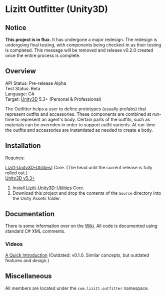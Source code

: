 # Lizitt Outfitter (Unity3D)

## Notice

**This project is in flux.**  It has undergone a major redesign.  The redesign is undergoing final testing, with components being checked-in as their testing is completed.  This message will be removed and release v0.2.0 created once the entire process is complete.

## Overview

API Status: Pre-release Alpha  
Test Status: Beta  
Language: C#  
Target: [Unity3D](http://unity3d.com/unity) 5.3+ (Personal & Professional)

The Outfitter helps a user to define prototypes (usually prefabs) that represent outfits and accessories.  These components are combined at run-time to represent an agent's body.  Certain parts of the outfits, such as materials can be overriden in order to support outfit varients.  At run-time the outfits and accessories are instantiated as needed to create a body.

## Installation

Requires:

[Lizitt-Unity3D-Utilities)](https://github.com/stevefsp/Lizitt-Unity3D-Utilities) Core.  (The head until the current release is fully rolled out.)  
[Unity3D v5.3+](http://unity3d.com/)

1. Install [Lizitt-Unity3D-Utilities](https://github.com/stevefsp/Lizitt-Unity3D-Utilities) Core.
2. Download this project and drop the contents of the `Source` directory into the Unity Assets folder.

## Documentation

There is some information over on the [Wiki](https://github.com/stevefsp/Lizitt-Unity3D-Outfitter/wiki).  All code is documented using standard C# XML comments.

### Videos

[A Quick Introduction](https://vimeo.com/128934977)  (Outdated: v0.1.0.  Similar concepts, but outdated features and design.)

## Miscellaneous

All members are located under the `com.lizitt.outfitter` namespace.